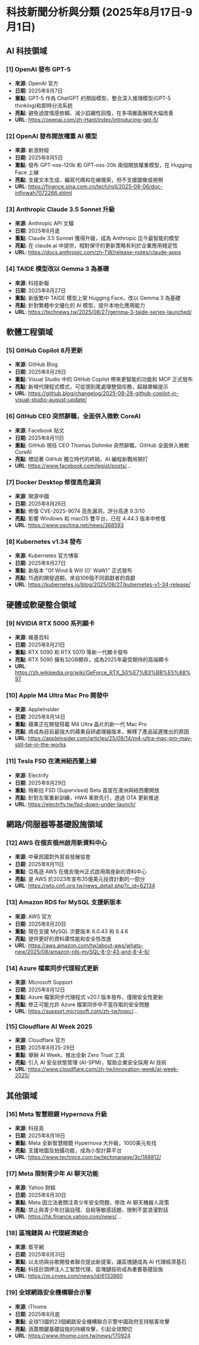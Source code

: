 # 科技新聞分析與分類 (2025年8月17日-9月1日)

## AI 科技領域

### [1] OpenAI 發布 GPT-5
- **來源**: OpenAI 官方
- **日期**: 2025年8月7日
- **重點**: GPT-5 作為 ChatGPT 的預設模型，整合深入推理模型(GPT-5 thinking)和即時分流系統
- **亮點**: 避免過度情感依賴、減少諂媚性回復，在多項層面展現大幅改善
- **URL**: https://openai.com/zh-Hant/index/introducing-gpt-5/

### [2] OpenAI 發布開放權重 AI 模型
- **來源**: 新浪財經
- **日期**: 2025年8月5日
- **重點**: 發布 GPT-oss-120b 和 GPT-oss-20b 兩個開放權重模型，在 Hugging Face 上線
- **亮點**: 支援文本生成、編寫代碼和在線搜索，但不支援圖像或視頻
- **URL**: https://finance.sina.com.cn/tech/roll/2025-08-06/doc-infiywah7072266.shtml

### [3] Anthropic Claude 3.5 Sonnet 升級
- **來源**: Anthropic API 文檔
- **日期**: 2025年8月底
- **重點**: Claude 3.5 Sonnet 獲得升級，成為 Anthropic 迄今最智能的模型
- **亮點**: 在 claude.ai 中提供，相對保守的更新策略有利於企業應用穩定性
- **URL**: https://docs.anthropic.com/zh-TW/release-notes/claude-apps

### [4] TAIDE 模型改以 Gemma 3 為基礎
- **來源**: 科技新報
- **日期**: 2025年8月27日
- **重點**: 新版繁中 TAIDE 模型上架 Hugging Face，改以 Gemma 3 為基礎
- **亮點**: 針對繁體中文優化的 AI 模型，提升本地化應用能力
- **URL**: https://technews.tw/2025/08/27/gemma-3-taide-series-launched/

## 軟體工程領域

### [5] GitHub Copilot 8月更新
- **來源**: GitHub Blog
- **日期**: 2025年8月28日
- **重點**: Visual Studio 中的 GitHub Copilot 帶來更智能的功能和 MCP 正式發布
- **亮點**: 新增代理程式模式，可從頭到尾處理整個任務，超越單輪提示
- **URL**: https://github.blog/changelog/2025-08-28-github-copilot-in-visual-studio-august-update/

### [6] GitHub CEO 突然辭職，全面併入微軟 CoreAI
- **來源**: Facebook 貼文
- **日期**: 2025年8月11日
- **重點**: GitHub 現任 CEO Thomas Dohmke 突然辭職，GitHub 全面併入微軟 CoreAI
- **亮點**: 標誌著 GitHub 獨立時代的終結，AI 編程新戰局開打
- **URL**: https://www.facebook.com/legist/posts/...

### [7] Docker Desktop 修復高危漏洞
- **來源**: 開源中國
- **日期**: 2025年8月26日
- **重點**: 修復 CVE-2025-9074 高危漏洞，評分高達 9.3/10
- **亮點**: 影響 Windows 和 macOS 雙平台，已在 4.44.3 版本中修復
- **URL**: https://www.oschina.net/news/368593

### [8] Kubernetes v1.34 發布
- **來源**: Kubernetes 官方博客
- **日期**: 2025年8月27日
- **重點**: 新版本 "Of Wind & Will (O' WaW)" 正式發布
- **亮點**: 15週的開發週期，來自106個不同貢獻者的貢獻
- **URL**: https://kubernetes.io/blog/2025/08/27/kubernetes-v1-34-release/

## 硬體或軟硬整合領域

### [9] NVIDIA RTX 5000 系列顯卡
- **來源**: 維基百科
- **日期**: 2025年8月21日
- **重點**: RTX 5090 和 RTX 5070 等新一代顯卡發布
- **亮點**: RTX 5090 擁有32GB顯存，成為2025年最受期待的高端顯卡
- **URL**: https://zh.wikipedia.org/wiki/GeForce_RTX_50%E7%B3%BB%E5%88%97

### [10] Apple M4 Ultra Mac Pro 開發中
- **來源**: AppleInsider
- **日期**: 2025年8月14日
- **重點**: 蘋果正在開發搭載 M4 Ultra 晶片的新一代 Mac Pro
- **亮點**: 將成為目前最強大的蘋果自研處理器版本，解釋了產品延遲推出的原因
- **URL**: https://appleinsider.com/articles/25/08/14/m4-ultra-mac-pro-may-still-be-in-the-works

### [11] Tesla FSD 在澳洲紐西蘭上線
- **來源**: Electrify
- **日期**: 2025年8月29日
- **重點**: 特斯拉 FSD (Supervised) Beta 首度在澳洲與紐西蘭開放
- **亮點**: 針對左駕重新訓練，HW4 車款先行，透過 OTA 更新推送
- **URL**: https://electrify.tw/fsd-down-under-launch/

## 網路/伺服器等基礎設施領域

### [12] AWS 在俄亥俄州啟用新資料中心
- **來源**: 中華民國對外貿易發展協會
- **日期**: 2025年8月11日
- **重點**: 亞馬遜 AWS 在俄亥俄州正式啟用兩座新的資料中心
- **亮點**: 是 AWS 於2023年宣布35億美元投資計劃的一部分
- **URL**: https://wto.cnfi.org.tw/news_detail.php?c_id=62134

### [13] Amazon RDS for MySQL 支援新版本
- **來源**: AWS 官方
- **日期**: 2025年8月20日
- **重點**: 現在支援 MySQL 次要版本 8.0.43 和 8.4.6
- **亮點**: 提供更好的資料庫性能和安全性改進
- **URL**: https://aws.amazon.com/tw/about-aws/whats-new/2025/08/amazon-rds-mySQL-8-0-43-and-8-4-6/

### [14] Azure 檔案同步代理程式更新
- **來源**: Microsoft Support
- **日期**: 2025年8月12日
- **重點**: Azure 檔案同步代理程式 v20.1 版本發布，僅限安全性更新
- **亮點**: 修正可能允許 Azure 檔案同步中不當存取的安全問題
- **URL**: https://support.microsoft.com/zh-tw/topic/...

### [15] Cloudflare AI Week 2025
- **來源**: Cloudflare 官方
- **日期**: 2025年8月25-29日
- **重點**: 舉辦 AI Week，推出全新 Zero Trust 工具
- **亮點**: 引入 AI 安全狀態管理 (AI-SPM)，幫助企業安全採用 AI 技術
- **URL**: https://www.cloudflare.com/zh-tw/innovation-week/ai-week-2025/

## 其他領域

### [16] Meta 智慧眼鏡 Hypernova 升級
- **來源**: 科技島
- **日期**: 2025年8月19日
- **重點**: Meta 全新智慧眼鏡 Hypernova 大升級，1000美元有找
- **亮點**: 支援地圖及拍攝功能，成為小型計算平台
- **URL**: https://www.technice.com.tw/techmanage/3c/188812/

### [17] Meta 限制青少年 AI 聊天功能
- **來源**: Yahoo 財經
- **日期**: 2025年8月30日
- **重點**: Meta 因立法者關注青少年安全問題，修改 AI 聊天機器人政策
- **亮點**: 禁止與青少年討論自殘、自殺等敏感話題，限制不當浪漫對話
- **URL**: https://hk.finance.yahoo.com/news/...

### [18] 區塊鏈與 AI 代理經濟結合
- **來源**: 鉅亨網
- **日期**: 2025年8月31日
- **重點**: 以太坊與谷歌開發者聯合提出新提案，讓區塊鏈成為 AI 代理經濟基石
- **亮點**: 科技巨頭押注人工智慧代理，區塊鏈技術成為重要基礎設施
- **URL**: https://m.cnyes.com/news/id/6133860

### [19] 全球網路安全機構聯合示警
- **來源**: iThome
- **日期**: 2025年8月底
- **重點**: 全球13國的23個網路安全機構聯合示警中國政府支持駭客攻擊
- **亮點**: 涵蓋關鍵基礎設施的持續攻擊，引起全球關切
- **URL**: https://www.ithome.com.tw/news/170924

